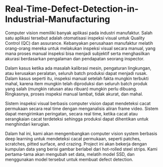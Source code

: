 # Real-Time-Defect-Detection-in-Industrial-Manufacturing
Computer vision memiliki banyak aplikasi pada industri manufaktur. Salah satu aplikasi tersebut adalah  otomatisasi inspeksi visual untuk Quality Control (QC) dan assurance.
Kebanyakan perusahaan manufaktur melatih orang-orang mereka untuk melakukan inspeksi visual secara manual, yang mana proses manual inspeksi bisa menjadi subjektif serta menghasilkan akurasi berdasarkan pengalaman dan pendapatan seorang inspector. 

Dalam kasus ketika ada masalah kalibrasi mesin, pengaturan lingkungan, atau kerusakan peralatan, seluruh batch produksi dapat menjadi rusak. Dalam kasus seperti itu, inspeksi manual setelah fakta mungkin terbukti mahal, karena item mungkin telah diproduksi dan seluruh batch produk yang salah (mungkin ratusan atau ribuan) mungkin perlu dibuang. Ringkasnya, proses inspeksi manual lambat, tidak akurat, dan mahal. 

Sistem inspeksi visual berbasis computer vision dapat mendeteksi cacat permukaan secara real time dengan menganalisis aliran frame video. Sistem dapat mengirimkan peringatan, secara real time, ketika cacat atau serangkaian cacat terdeteksi sehingga produksi dapat dihentikan untuk menghindari kerugian.

Dalam hal ini, kami akan mengembangkan computer vision system berbasis deep learning untuk mendeteksi cacat permukaan, seperti patches, scratches, pitted surface, and crazing.
Project ini akan bekerja dengan kumpulan data yang berisi gambar berlabel dari hot-rolled steel strips. Kami pertama-tama akan mengubah set data, melatih model SSD, dan menggunakan model tersebut untuk membuat defect detection.
